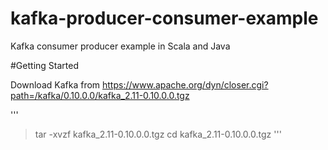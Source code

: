 # kafka-producer-consumer-example
Kafka consumer producer example in Scala and Java


#Getting Started

Download Kafka from https://www.apache.org/dyn/closer.cgi?path=/kafka/0.10.0.0/kafka_2.11-0.10.0.0.tgz

'''
> tar -xvzf <Download Folder>kafka_2.11-0.10.0.0.tgz
> cd kafka_2.11-0.10.0.0.tgz
'''
